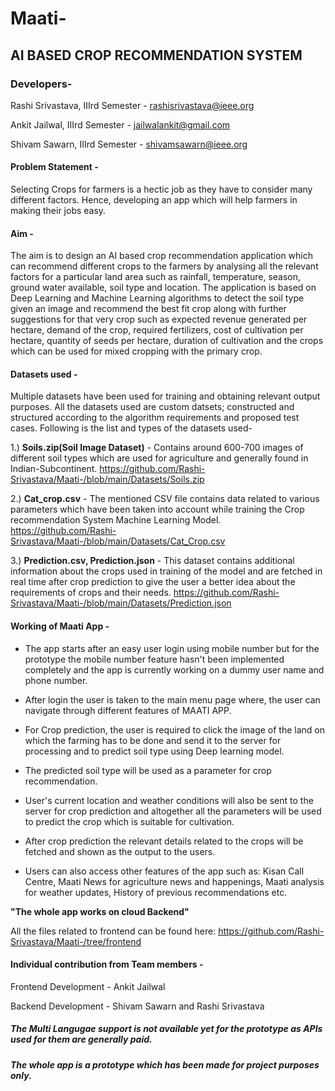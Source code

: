 # Maati-
## AI BASED CROP RECOMMENDATION SYSTEM

### Developers- 
Rashi Srivastava, IIIrd Semester - rashisrivastava@ieee.org

Ankit Jailwal, IIIrd Semester - jailwalankit@gmail.com

Shivam Sawarn, IIIrd Semester - shivamsawarn@ieee.org


#### Problem Statement - 
Selecting Crops for farmers is a hectic job as they have to consider many different factors. Hence, developing an app which will help farmers in making their jobs easy.

#### Aim - 
The aim is to design an AI based crop recommendation application which can recommend different crops to the farmers by analysing all the relevant factors for a particular land area such as rainfall, temperature, season, ground water available, soil type and location. The application is based on Deep Learning and Machine Learning algorithms to detect the soil type given an image and recommend the best fit crop along with further suggestions for that very crop such as expected revenue generated per hectare, demand of the crop, required fertilizers, cost of cultivation per hectare, quantity of seeds per hectare, duration of cultivation and the crops which can be used for mixed cropping with the primary crop.

#### Datasets used - 
Multiple datasets have been used for training and obtaining relevant output purposes. All the datasets used are custom datsets; constructed and structured according to the algorithm requirements and proposed test cases. Following is the list and types of the datasets used-

1.) **Soils.zip(Soil Image Dataset)** - Contains around 600-700 images of different soil types which are used for agriculture and generally found in Indian-Subcontinent.
    https://github.com/Rashi-Srivastava/Maati-/blob/main/Datasets/Soils.zip
    
2.) **Cat_crop.csv** - The mentioned CSV file contains data related to various parameters which have been taken into account while training the Crop recommendation System Machine Learning Model.
    https://github.com/Rashi-Srivastava/Maati-/blob/main/Datasets/Cat_Crop.csv
    
3.) **Prediction.csv, Prediction.json** - This dataset contains additional information about the crops used in training of the model and are fetched in real time after crop prediction to give the user a better idea about the requirements of crops and their needs. 
    https://github.com/Rashi-Srivastava/Maati-/blob/main/Datasets/Prediction.json
    
#### Working of Maati App - 
- The app starts after an easy user login using mobile number but for the prototype the mobile number feature hasn't been implemented completely and the app is currently working on a dummy user name and phone number. 

- After login the user is taken to the main menu page where, the user can navigate through different features of MAATI APP.

- For Crop prediction, the user is required to click the image of the land on which the farming has to be done and send it to the server for processing and to predict soil type using Deep learning model.

- The predicted soil type will be used as a parameter for crop recommendation.

- User's current location and weather conditions will also be sent to the server for crop prediction and altogether all the parameters will be used to predict the crop which is suitable for cultivation.

- After crop prediction the relevant details related to the crops will be fetched and shown as the output to the users.
- Users can also access other features of the app such as: Kisan Call Centre, Maati News for agriculture news and happenings, Maati analysis for weather updates, History of previous recommendations etc. 

**"The whole app works on cloud Backend"**

All the files related to frontend can be found here: https://github.com/Rashi-Srivastava/Maati-/tree/frontend

#### Individual contribution from Team members - 

Frontend Development - Ankit Jailwal

Backend Development - Shivam Sawarn and Rashi Srivastava


##### The Multi Langugae support is not available yet for the prototype as APIs used for them are generally paid.

##### The whole app is a prototype which has been made for project purposes only.


